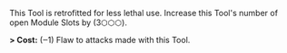 This Tool is retrofitted for less lethal use. Increase this Tool's number of open Module Slots by (3⬡⬡⬡).

**\> Cost:** (‒1) Flaw to attacks made with this Tool.

